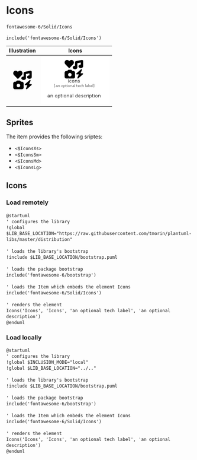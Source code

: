 # Icons


```text
fontawesome-6/Solid/Icons
```

```text
include('fontawesome-6/Solid/Icons')
```



| Illustration | Icons |
| :---: | :---: |
| ![illustration for Illustration](../../fontawesome-6/Solid/Icons.png) | ![illustration for Icons](../../fontawesome-6/Solid/Icons.Local.png) |



## Sprites
The item provides the following sriptes:

- `<$IconsXs>`
- `<$IconsSm>`
- `<$IconsMd>`
- `<$IconsLg>`





## Icons

### Load remotely
```plantuml
@startuml
' configures the library
!global $LIB_BASE_LOCATION="https://raw.githubusercontent.com/tmorin/plantuml-libs/master/distribution"

' loads the library's bootstrap
!include $LIB_BASE_LOCATION/bootstrap.puml

' loads the package bootstrap
include('fontawesome-6/bootstrap')

' loads the Item which embeds the element Icons
include('fontawesome-6/Solid/Icons')

' renders the element
Icons('Icons', 'Icons', 'an optional tech label', 'an optional description')
@enduml
```

### Load locally
```plantuml
@startuml
' configures the library
!global $INCLUSION_MODE="local"
!global $LIB_BASE_LOCATION="../.."

' loads the library's bootstrap
!include $LIB_BASE_LOCATION/bootstrap.puml

' loads the package bootstrap
include('fontawesome-6/bootstrap')

' loads the Item which embeds the element Icons
include('fontawesome-6/Solid/Icons')

' renders the element
Icons('Icons', 'Icons', 'an optional tech label', 'an optional description')
@enduml
```

